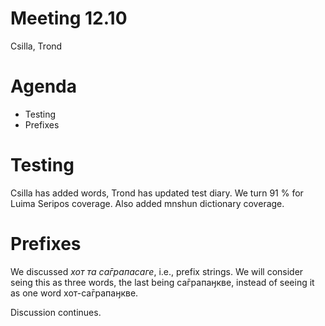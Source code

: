 Meeting 12.10
=============

Csilla, Trond

# Agenda

- Testing
- Prefixes

# Testing

Csilla has added words, Trond has updated test diary. We turn 91 % for Luima Seripos coverage. Also added mnshun dictionary coverage.

# Prefixes

We discussed *хот та са̄грапасаге*, i.e., prefix strings. We will consider seing this as three words, the last being са̄грапаӈкве, instead of seeing it as one word хот-са̄грапаӈкве.

Discussion continues.
